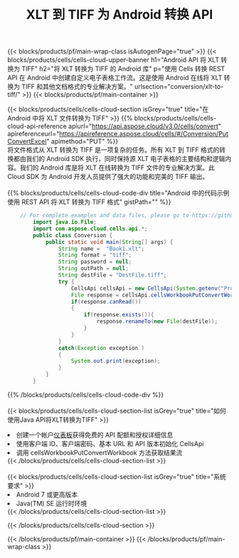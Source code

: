 ﻿---
title:  XLT 到 TIFF 为 Android 转换 API
description: 用于 Microsoft Excel 和 OpenOffice Calc 的云 API 和 SDK。将电子表格转换为其他格式文件。
url: /zh/android/conversion/xlt-to-tiff/
---
{{< blocks/products/pf/main-wrap-class isAutogenPage="true" >}}
{{< blocks/products/cells/cells-cloud-upper-banner h1="Android API 将 XLT 转换为 TIFF" h2="将 XLT 转换为 TIFF 的 Android 库" p="使用 Cells 转换 REST API 在 Android 中创建自定义电子表格工作流。这是使用 Android 在线将 XLT 转换为 TIFF 和其他文档格式的专业解决方案。" urlsection="conversion/xlt-to-tiff/" >}}
{{< blocks/products/pf/main-container >}}

{{< blocks/products/cells/cells-cloud-section isGrey="true" title="在 Android 中将 XLT 文件转换为 TIFF" >}}
{{% blocks/products/cells/cells-cloud-api-reference apiurl="https://api.aspose.cloud/v3.0/cells/convert" apireferenceurl="https://apireference.aspose.cloud/cells/#/Conversion/PutConvertExcel" apimethod="PUT" %}}
<br/>
将文件格式从 XLT 转换为 TIFF 是一项复杂的任务。所有 XLT 到 TIFF 格式的转换都由我们的 Android SDK 执行，同时保持源 XLT 电子表格的主要结构和逻辑内容。我们的 Android 库是将 XLT 在线转换为 TIFF 文件的专业解决方案。此 Cloud SDK 为 Android 开发人员提供了强大的功能和完美的 TIFF 输出。
<br/>
<br/>
{{% blocks/products/cells/cells-cloud-code-div title="Android 中的代码示例使用 REST API 将 XLT 转换为 TIFF 格式" gistPath="" %}}
 
```java
    // For complete examples and data files, please go to https://github.com/aspose-cells-cloud/aspose-cells-cloud-android/
        import java.io.File;
        import com.aspose.cloud.cells.api.*;
        public class Conversion {
            public static void main(String[] args) {
                String name =  "Book1.xlt";
                String format = "tiff";
                String password = null;
                String outPath = null;
                String destFile = "DestFile.tiff";
                try {
                    CellsApi cellsApi = new CellsApi(System.getenv("ProductClientId"), System.getenv("ProductClientSecret"));
                    File response = cellsApi.cellsWorkbookPutConvertWorkbook(new File(name), format, password, outPath, null,null);            
                    if(response.canRead())
                    {
                        if(response.exists()){
                            response.renameTo(new File(destFile));
                        }                
                    }
                }
                catch(Exception exception )
                {
                    System.out.print(exception);
                }
            }
        }
```
 
{{% /blocks/products/cells/cells-cloud-code-div %}}
<br/>
<br/>
{{< blocks/products/cells/cells-cloud-section-list isGrey="true" title="如何使用Java API将XLT转换为TIFF" >}}
<li>创建一个帐户<a href="https://dashboard.aspose.cloud/">仪表板</a>获得免费的 API 配额和授权详细信息</li>
<li>使用客户端 ID、客户端密码、基本 URL 和 API 版本初始化 CellsApi</li>
<li>调用 cellsWorkbookPutConvertWorkbook 方法获取结果流</li>
{{< /blocks/products/cells/cells-cloud-section-list >}}
<br/>
<br/>
{{< blocks/products/cells/cells-cloud-section-list isGrey="true" title="系统要求" >}}
<li>Android 7 或更高版本</li>
<li>Java(TM) SE 运行时环境</li>
{{< /blocks/products/cells/cells-cloud-section-list >}}

{{< /blocks/products/cells/cells-cloud-section >}}

{{< /blocks/products/pf/main-container >}}
{{< /blocks/products/pf/main-wrap-class >}}
